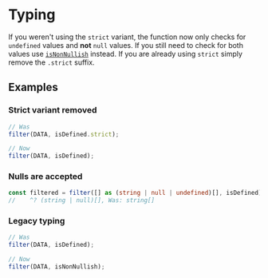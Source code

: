 # Typing

If you weren't using the `strict` variant, the function now only checks for
`undefined` values and **not** `null` values. If you still need to check for
both values use [`isNonNullish`](/docs/#isNonNullish) instead. If you are
already using `strict` simply remove the `.strict` suffix.

## Examples

### Strict variant removed

```ts
// Was
filter(DATA, isDefined.strict);

// Now
filter(DATA, isDefined);
```

### Nulls are accepted

```ts
const filtered = filter([] as (string | null | undefined)[], isDefined);
//    ^? (string | null)[], Was: string[]
```

### Legacy typing

```ts
// Was
filter(DATA, isDefined);

// Now
filter(DATA, isNonNullish);
```
